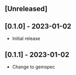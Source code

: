 ## [Unreleased]

## [0.1.0] - 2023-01-02

- Initial release

## [0.1.1] - 2023-01-02

- Change to gemspec
